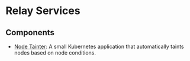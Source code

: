 # Relay Services

## Components

* [Node Tainter](relay-node-tainter): A small Kubernetes application that automatically taints nodes based on node conditions.
